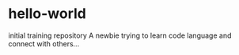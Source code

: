 # hello-world
initial training repository
A newbie trying to learn code language and connect with others...
